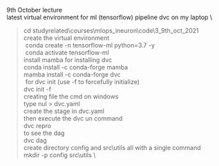 9th October lecture \
latest virtual environment for ml (tensorflow) pipeline dvc on my laptop \
>cd studyrelated\courses\mlops_ineuron\code\3_9th_oct_2021 \
create the virtual environment \
> conda create -n tensorflow-ml python=3.7 -y \
> conda activate tensorflow-ml \
install mamba for installing dvc \
>conda install -c conda-forge mamba \
>mamba install -c conda-forge dvc \
 for dvc init (use -f to forcefully initialize) \
>dvc init -f \
creating file the cmd on windows \
>type nul > dvc.yaml \
create the stage in dvc.yaml \
then execute the dvc un command \
>dvc repro \
to see the dag \
>dvc dag \
create directory config and src\utils all with a single command \
>mkdir -p config src\utils \
